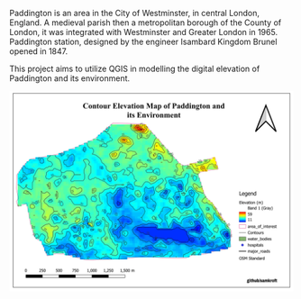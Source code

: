Paddington is an area in the City of Westminster, in central London, England. A medieval parish then a metropolitan borough of the County of London, it was integrated with Westminster and Greater London in 1965. Paddington station, designed by the engineer Isambard Kingdom Brunel opened in 1847. 

This project aims to utilize QGIS in modelling the digital elevation of Paddington and its environment.

![Paddington_DEM](img/paddington.jpg)
